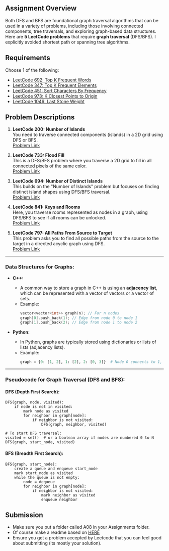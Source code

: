 ## Assignment Overview

Both DFS and BFS are foundational graph traversal algorithms that can be used in a variety of problems, including those involving connected components, tree traversals, and exploring graph-based data structures. Here are **5 LeetCode problems** that require **graph traversal** (DFS/BFS). I explicitly avoided shortest path or spanning tree algorithms.

## Requirements

Choose 1 of the following:

- [LeetCode 692: Top K Frequent Words](https://leetcode.com/problems/top-k-frequent-words/)
- [LeetCode 347: Top K Frequent Elements](https://leetcode.com/problems/top-k-frequent-elements/)
- [LeetCode 451: Sort Characters By Frequency](https://leetcode.com/problems/sort-characters-by-frequency/)
- [LeetCode 973: K Closest Points to Origin](https://leetcode.com/problems/k-closest-points-to-origin/)
- [LeetCode 1046: Last Stone Weight](https://leetcode.com/problems/last-stone-weight/)

## Problem Descriptions

1. **LeetCode 200: Number of Islands**  
   You need to traverse connected components (islands) in a 2D grid using DFS or BFS.  
   [Problem Link](https://leetcode.com/problems/number-of-islands/)

2. **LeetCode 733: Flood Fill**  
   This is a DFS/BFS problem where you traverse a 2D grid to fill in all connected pixels of the same color.  
   [Problem Link](https://leetcode.com/problems/flood-fill/)

3. **LeetCode 694: Number of Distinct Islands**  
   This builds on the "Number of Islands" problem but focuses on finding distinct island shapes using DFS/BFS traversal.  
   [Problem Link](https://leetcode.com/problems/number-of-distinct-islands/)

4. **LeetCode 841: Keys and Rooms**  
   Here, you traverse rooms represented as nodes in a graph, using DFS/BFS to see if all rooms can be unlocked.  
   [Problem Link](https://leetcode.com/problems/keys-and-rooms/)

5. **LeetCode 797: All Paths From Source to Target**  
   This problem asks you to find all possible paths from the source to the target in a directed acyclic graph using DFS.  
   [Problem Link](https://leetcode.com/problems/all-paths-from-source-to-target/)

---

### Data Structures for Graphs:

- **C++:**

  - A common way to store a graph in C++ is using an **adjacency list**, which can be represented with a vector of vectors or a vector of sets.
  - Example:
    ```cpp
    vector<vector<int>> graph(n); // For n nodes
    graph[0].push_back(1); // Edge from node 0 to node 1
    graph[1].push_back(2); // Edge from node 1 to node 2
    ```

- **Python:**
  - In Python, graphs are typically stored using dictionaries or lists of lists (adjacency lists).
  - Example:
    ```python
    graph = {0: [1, 2], 1: [2], 2: [0, 3]}  # Node 0 connects to 1, 2; etc.
    ```

---

### Pseudocode for Graph Traversal (DFS and BFS):

#### **DFS (Depth First Search)**:

```text
DFS(graph, node, visited):
    if node is not in visited:
        mark node as visited
        for neighbor in graph[node]:
            if neighbor is not visited:
                DFS(graph, neighbor, visited)

# To start DFS traversal:
visited = set()  # or a boolean array if nodes are numbered 0 to N
DFS(graph, start_node, visited)
```

#### **BFS (Breadth First Search)**:

```text
BFS(graph, start_node):
    create a queue and enqueue start_node
    mark start_node as visited
    while the queue is not empty:
        node = dequeue
        for neighbor in graph[node]:
            if neighbor is not visited:
                mark neighbor as visited
                enqueue neighbor
```

## Submission

- Make sure you put a folder called A08 in your Assignments folder.
- Of course make a readme based on [HERE](/Users/griffin/Sync/__currentCourses/4883-Programming_Techniques/Resources/03-Readmees/README.md)
- Ensure you get a problem accepted by Leetcode that you can feel good about submitting (its mostly your solution).
